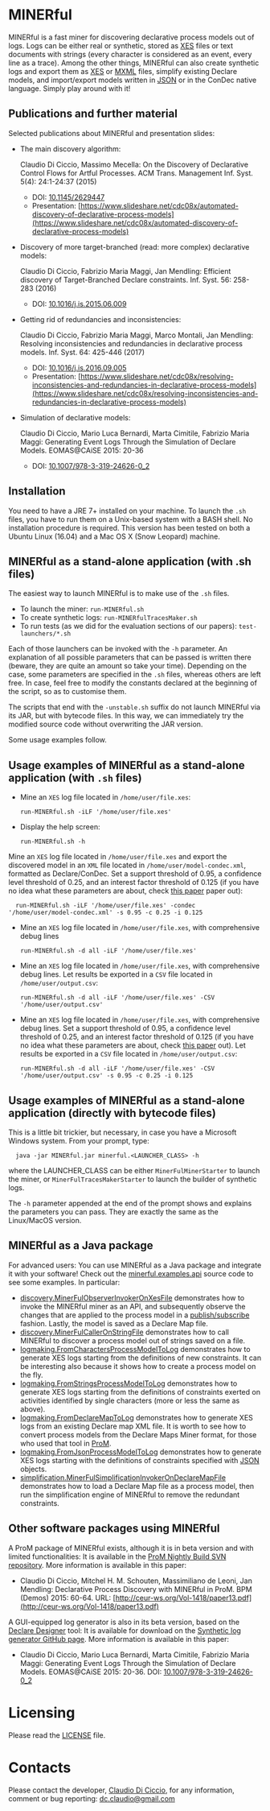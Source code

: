 MINERful
=========================

MINERful is a fast miner for discovering declarative process models out of logs. Logs can be either real or synthetic, stored as [XES](http://www.xes-standard.org/) files or text documents with strings (every character is considered as an event, every line as a trace). Among the other things, MINERful can also create synthetic logs and export them as [XES](http://www.xes-standard.org/) or [MXML](http://www.processmining.org/logs/mxml) files, simplify existing Declare models, and import/export models written in [JSON](http://www.json.org/) or in the ConDec native language. Simply play around with it!

Publications and further material
------------
Selected publications about MINERful and presentation slides:
  - The main discovery algorithm:
  
    Claudio Di Ciccio, Massimo Mecella: On the Discovery of Declarative Control Flows for Artful Processes. ACM Trans. Management Inf. Syst. 5(4): 24:1-24:37 (2015)
    - DOI: [10.1145/2629447](http://doi.acm.org/10.1145/2629447)
    - Presentation: [https://www.slideshare.net/cdc08x/automated-discovery-of-declarative-process-models](https://www.slideshare.net/cdc08x/automated-discovery-of-declarative-process-models)
    
  - Discovery of more target-branched (read: more complex) declarative models:
  
    Claudio Di Ciccio, Fabrizio Maria Maggi, Jan Mendling: Efficient discovery of Target-Branched Declare constraints. Inf. Syst. 56: 258-283 (2016)
    - DOI: [10.1016/j.is.2015.06.009](https://doi.org/10.1016/j.is.2015.06.009)
    
  - Getting rid of redundancies and inconsistencies:
  
    Claudio Di Ciccio, Fabrizio Maria Maggi, Marco Montali, Jan Mendling: Resolving inconsistencies and redundancies in declarative process models. Inf. Syst. 64: 425-446 (2017)
    - DOI: [10.1016/j.is.2016.09.005](https://doi.org/10.1016/j.is.2016.09.005)
    - Presentation: [https://www.slideshare.net/cdc08x/resolving-inconsistencies-and-redundancies-in-declarative-process-models](https://www.slideshare.net/cdc08x/resolving-inconsistencies-and-redundancies-in-declarative-process-models)
    
  - Simulation of declarative models:
  
    Claudio Di Ciccio, Mario Luca Bernardi, Marta Cimitile, Fabrizio Maria Maggi: Generating Event Logs Through the Simulation of Declare Models. EOMAS@CAiSE 2015: 20-36
    - DOI: [10.1007/978-3-319-24626-0_2](https://doi.org/10.1007/978-3-319-24626-0_2)

Installation
------------
You need to have a JRE 7+ installed on your machine.
To launch the `.sh` files, you have to run them on a Unix-based system with a BASH shell.
No installation procedure is required.
This version has been tested on both a Ubuntu Linux (16.04) and a Mac OS X (Snow Leopard) machine.

MINERful as a stand-alone application (with .sh files)
---------
The easiest way to launch MINERful is to make use of the `.sh` files.
  - To launch the miner: `run-MINERful.sh`
  - To create synthetic logs: `run-MINERfulTracesMaker.sh`
  - To run tests (as we did for the evaluation sections of our papers): `test-launchers/*.sh`

Each of those launchers can be invoked with the `-h` parameter. An explanation of all possible parameters that can be passed is written there (beware, they are quite an amount so take your time). Depending on the case, some parameters are specified in the `.sh` files, whereas others are left free.
In case, feel free to modify the constants declared at the beginning of the script, so as to customise them.

The scripts that end with the `-unstable.sh` suffix do not launch MINERful via its JAR, but with bytecode files. In this way, we can immediately try the modified source code without overwriting the JAR version.

Some usage examples follow.

Usage examples of MINERful as a stand-alone application (with `.sh` files)
--------
- Mine an `XES` log file located in `/home/user/file.xes`:

      run-MINERful.sh -iLF '/home/user/file.xes' 

- Display the help screen:

      run-MINERful.sh -h
  
 Mine an `XES` log file located in `/home/user/file.xes` and export the discovered model in an `XML` file located in `/home/user/model-condec.xml`, formatted as Declare/ConDec. Set a support threshold of 0.95, a confidence level threshold of 0.25, and an interest factor threshold of 0.125 (if you have no idea what these parameters are about, check [this paper](http://doi.acm.org/10.1145/2629447) paper out):

      run-MINERful.sh -iLF '/home/user/file.xes' -condec '/home/user/model-condec.xml' -s 0.95 -c 0.25 -i 0.125
  
- Mine an `XES` log file located in `/home/user/file.xes`, with comprehensive debug lines

      run-MINERful.sh -d all -iLF '/home/user/file.xes' 
  
- Mine an `XES` log file located in `/home/user/file.xes`, with comprehensive debug lines. Let results be exported in a `CSV` file located in `/home/user/output.csv`:

      run-MINERful.sh -d all -iLF '/home/user/file.xes' -CSV '/home/user/output.csv'
    
- Mine an `XES` log file located in `/home/user/file.xes`, with comprehensive debug lines. Set a support threshold of 0.95, a confidence level threshold of 0.25, and an interest factor threshold of 0.125 (if you have no idea what these parameters are about, check [this paper](http://doi.acm.org/10.1145/2629447) out). Let results be exported in a `CSV` file located in `/home/user/output.csv`:

      run-MINERful.sh -d all -iLF '/home/user/file.xes' -CSV '/home/user/output.csv' -s 0.95 -c 0.25 -i 0.125

Usage examples of MINERful as a stand-alone application (directly with bytecode files)
---------

This is a little bit trickier, but necessary, in case you have a Microsoft Windows system.
From your prompt, type:

      java -jar MINERful.jar minerful.<LAUNCHER_CLASS> -h

where the LAUNCHER_CLASS can be either `MinerFulMinerStarter` to launch the miner, or `MinerFulTracesMakerStarter` to launch the builder of synthetic logs.

The `-h` parameter appended at the end of the prompt shows and explains the parameters you can pass. They are exactly the same as the Linux/MacOS version.

MINERful as a Java package
---------
For advanced users: You can use MINERful as a Java package and integrate it with your software! Check out the [minerful.examples.api](https://github.com/cdc08x/MINERful/tree/master/src/minerful/examples/api) source code to see some examples.
In particular:
- [discovery.MinerFulObserverInvokerOnXesFile](https://github.com/cdc08x/MINERful/tree/master/src/minerful/examples/api/discovery/MinerFulObserverInvokerOnXesFile.java)  demonstrates how to invoke the MINERful miner as an API, and subsequently observe the changes that are applied to the process model in a [publish/subscribe](https://en.wikipedia.org/wiki/Publish%E2%80%93subscribe_pattern) fashion. Lastly, the model is saved as a Declare Map file.
- [discovery.MinerFulCallerOnStringFile](https://github.com/cdc08x/MINERful/tree/master/src/minerful/examples/api/discovery/MinerFulCallerOnStringFile.java) demonstrates how to call MINERful to discover a process model out of strings saved on a file.
- [logmaking.FromCharactersProcessModelToLog](https://github.com/cdc08x/MINERful/tree/master/src/minerful/examples/api/logmaking/FromStringsProcessModelToLog.java) demonstrates how to generate XES logs starting from the definitions of new constraints. It can be interesting also because it shows how to create a process model on the fly.
- [logmaking.FromStringsProcessModelToLog](https://github.com/cdc08x/MINERful/tree/master/src/minerful/examples/api/logmaking/FromStringsProcessModelToLog.java) demonstrates how to generate XES logs starting from the definitions of constraints exerted on activities identified by single characters (more or less the same as above).
- [logmaking.FromDeclareMapToLog](https://github.com/cdc08x/MINERful/tree/master/src/minerful/examples/api/logmaking/FromDeclareMapToLog.java) demonstrates how to generate XES logs from an existing Declare map XML file. It is worth to see how to convert process models from the Declare Maps Miner format, for those who used that tool in [ProM](http://www.promtools.org).
- [logmaking.FromJsonProcessModelToLog](https://github.com/cdc08x/MINERful/tree/master/src/minerful/examples/api/logmaking/FromJsonProcessModelToLog.java) demonstrates how to generate XES logs starting with the definitions of constraints specified with [JSON](http://www.json.org/) objects.
- [simplification.MinerFulSimplificationInvokerOnDeclareMapFile](https://github.com/cdc08x/MINERful/tree/master/src/minerful/examples/api/simplification/MinerFulSimplificationInvokerOnDeclareMapFile.java) demonstrates how to load a Declare Map file as a process model, then run the simplification engine of MINERful to remove the redundant constraints.

Other software packages using MINERful
---------

A ProM package of MINERful exists, although it is in beta version and with limited functionalities: It is available in the [ProM Nightly Build SVN repository](https://svn.win.tue.nl/repos/prom/Packages/DeclareMinerFul/Trunk/). More information is available in this paper:
  - Claudio Di Ciccio, Mitchel H. M. Schouten, Massimiliano de Leoni, Jan Mendling: Declarative Process Discovery with MINERful in ProM. BPM (Demos) 2015: 60-64. URL: [http://ceur-ws.org/Vol-1418/paper13.pdf](http://ceur-ws.org/Vol-1418/paper13.pdf)

A GUI-equipped log generator is also in its beta version, based on the [Declare Designer](http://ceur-ws.org/Vol-489/paper1.pdf) tool: It is available for download on the [Synthetic log generator GitHub page](https://github.com/processmining/synthetic-log-generator). More information is available in this paper:
  - Claudio Di Ciccio, Mario Luca Bernardi, Marta Cimitile, Fabrizio Maria Maggi: Generating Event Logs Through the Simulation of Declare Models. EOMAS@CAiSE 2015: 20-36. DOI: [10.1007/978-3-319-24626-0_2](https://doi.org/10.1007/978-3-319-24626-0_2)

Licensing
=========================
Please read the [LICENSE](https://github.com/cdc08x/MINERful/edit/master/LICENSE) file.

Contacts
=========================

Please contact the developer, [Claudio Di Ciccio](https://www.wu.ac.at/en/infobiz/team/diciccio/), for any information, comment or bug reporting:
[dc.claudio@gmail.com](mailto:dc.claudio@gmail.com)
